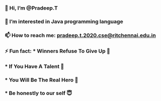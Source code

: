 ### 👋 Hi, I’m @Pradeep.T
### 👀 I’m interested in Java programming language
### 📫 How to reach me: pradeep.t.2020.cse@ritchennai.edu.in
### ⚡ Fun fact: * Winners Refuse To Give Up 🌅
###             * If You Have A Talent 👀
###             * You Will Be The Real Hero 🤗
###             * Be honestly to our self 😇
<!--
**Pradeep1024-wq/Pradeep1024-wq** is a ✨ _special_ ✨ repository because its `README.md` (this file) appears on your GitHub profile.
-->
